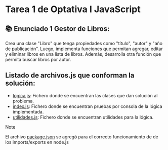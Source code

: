 # Tarea 1 de Optativa I JavaScript

## 📚 Enunciado 1 Gestor de Libros:

Crea una clase "Libro" que tenga propiedades como "título", "autor" y "año de publicación". Luego, implementa funciones que permitan agregar, editar y eliminar libros en una lista de libros. Además, desarrolla otra función que permita buscar libros por autor.

## Listado de archivos.js que conforman la solución:

- [logica.js](/logica.js): Fichero donde se encuentran las clases que dan solución al problema.
- [index.js](index.js): Fichero donde se encuentran pruebas por consola de la lógica implementada.
- [utilidades.js](utilidades.js): Fichero donde se encuentran utilidades para la lógica.

> [!NOTE]
> El archivo [package.json](package.json) se agregó para el correcto funcionamiento de
> de los imports/exports en node.js
